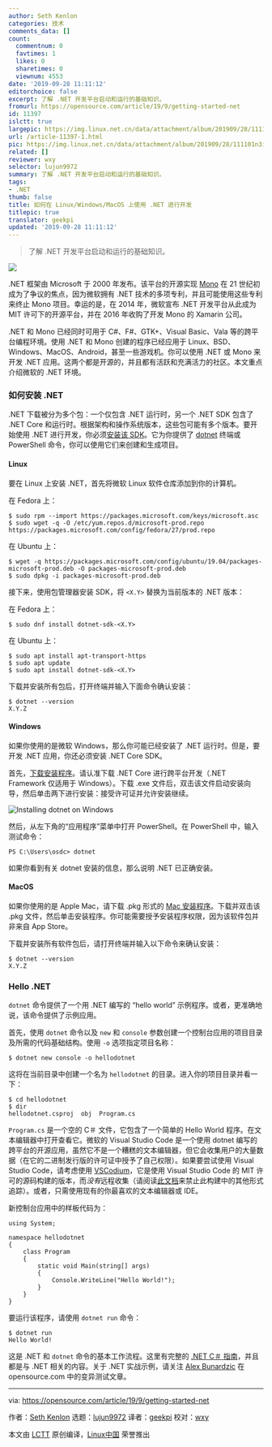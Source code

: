```yaml
---
author: Seth Kenlon
categories: 技术
comments_data: []
count:
  commentnum: 0
  favtimes: 1
  likes: 0
  sharetimes: 0
  viewnum: 4553
date: '2019-09-28 11:11:12'
editorchoice: false
excerpt: 了解 .NET 开发平台启动和运行的基础知识。
fromurl: https://opensource.com/article/19/9/getting-started-net
id: 11397
islctt: true
largepic: https://img.linux.net.cn/data/attachment/album/201909/28/111101n3i43c38tv3j9im4.jpg
url: /article-11397-1.html
pic: https://img.linux.net.cn/data/attachment/album/201909/28/111101n3i43c38tv3j9im4.jpg.thumb.jpg
related: []
reviewer: wxy
selector: lujun9972
summary: 了解 .NET 开发平台启动和运行的基础知识。
tags:
- .NET
thumb: false
title: 如何在 Linux/Windows/MacOS 上使用 .NET 进行开发
titlepic: true
translator: geekpi
updated: '2019-09-28 11:11:12'
---
```



> 
> 了解 .NET 开发平台启动和运行的基础知识。
> 
> 
> 


![](/data/attachment/album/201909/28/111101n3i43c38tv3j9im4.jpg)


.NET 框架由 Microsoft 于 2000 年发布。该平台的开源实现 [Mono](https://www.monodevelop.com/) 在 21 世纪初成为了争议的焦点，因为微软拥有 .NET 技术的多项专利，并且可能使用这些专利来终止 Mono 项目。幸运的是，在 2014 年，微软宣布 .NET 开发平台从此成为 MIT 许可下的开源平台，并在 2016 年收购了开发 Mono 的 Xamarin 公司。


.NET 和 Mono 已经同时可用于 C#、F#、GTK+、Visual Basic、Vala 等的跨平台编程环境。使用 .NET 和 Mono 创建的程序已经应用于 Linux、BSD、Windows、MacOS、Android，甚至一些游戏机。你可以使用 .NET 或 Mono 来开发 .NET 应用。这两个都是开源的，并且都有活跃和充满活力的社区。本文重点介绍微软的 .NET 环境。


### 如何安装 .NET


.NET 下载被分为多个包：一个仅包含 .NET 运行时，另一个 .NET SDK 包含了 .NET Core 和运行时。根据架构和操作系统版本，这些包可能有多个版本。要开始使用 .NET 进行开发，你必须[安装该 SDK](https://dotnet.microsoft.com/download)。它为你提供了 [dotnet](https://docs.microsoft.com/en-us/dotnet/core/tools/dotnet?tabs=netcore21) 终端或 PowerShell 命令，你可以使用它们来创建和生成项目。


#### Linux


要在 Linux 上安装 .NET，首先将微软 Linux 软件仓库添加到你的计算机。


在 Fedora 上：



```
$ sudo rpm --import https://packages.microsoft.com/keys/microsoft.asc
$ sudo wget -q -O /etc/yum.repos.d/microsoft-prod.repo https://packages.microsoft.com/config/fedora/27/prod.repo
```

在 Ubuntu 上：



```
$ wget -q https://packages.microsoft.com/config/ubuntu/19.04/packages-microsoft-prod.deb -O packages-microsoft-prod.deb
$ sudo dpkg -i packages-microsoft-prod.deb
```

接下来，使用包管理器安装 SDK，将 `<X.Y>` 替换为当前版本的 .NET 版本：


在 Fedora 上：



```
$ sudo dnf install dotnet-sdk-<X.Y>
```

在 Ubuntu 上：



```
$ sudo apt install apt-transport-https
$ sudo apt update
$ sudo apt install dotnet-sdk-<X.Y>
```

下载并安装所有包后，打开终端并输入下面命令确认安装：



```
$ dotnet --version
X.Y.Z
```

#### Windows


如果你使用的是微软 Windows，那么你可能已经安装了 .NET 运行时。但是，要开发 .NET 应用，你还必须安装 .NET Core SDK。


首先，[下载安装程序](https://dotnet.microsoft.com/download)。请认准下载 .NET Core 进行跨平台开发（.NET Framework 仅适用于 Windows）。下载 .exe 文件后，双击该文件启动安装向导，然后单击两下进行安装：接受许可证并允许安装继续。


![Installing dotnet on Windows](/data/attachment/album/201909/28/111125jgsef75jnzcexgff.jpg "Installing dotnet on Windows")


然后，从左下角的“应用程序”菜单中打开 PowerShell。在 PowerShell 中，输入测试命令：



```
PS C:\Users\osdc> dotnet
```

如果你看到有关 dotnet 安装的信息，那么说明 .NET 已正确安装。


#### MacOS


如果你使用的是 Apple Mac，请下载 .pkg 形式的 [Mac 安装程序](https://dotnet.microsoft.com/download)。下载并双击该 .pkg 文件，然后单击安装程序。你可能需要授予安装程序权限，因为该软件包并非来自 App Store。


下载并安装所有软件包后，请打开终端并输入以下命令来确认安装：



```
$ dotnet --version
X.Y.Z
```

### Hello .NET


`dotnet` 命令提供了一个用 .NET 编写的 “hello world” 示例程序。或者，更准确地说，该命令提供了示例应用。


首先，使用 `dotnet` 命令以及 `new` 和 `console` 参数创建一个控制台应用的项目目录及所需的代码基础结构。使用 `-o` 选项指定项目名称：



```
$ dotnet new console -o hellodotnet
```

这将在当前目录中创建一个名为 `hellodotnet` 的目录。进入你的项目目录并看一下：



```
$ cd hellodotnet
$ dir
hellodotnet.csproj  obj  Program.cs
```

`Program.cs` 是一个空的 C＃ 文件，它包含了一个简单的 Hello World 程序。在文本编辑器中打开查看它。微软的 Visual Studio Code 是一个使用 dotnet 编写的跨平台的开源应用，虽然它不是一个糟糕的文本编辑器，但它会收集用户的大量数据（在它的二进制发行版的许可证中授予了自己权限）。如果要尝试使用 Visual Studio Code，请考虑使用 [VSCodium](https://vscodium.com/)，它是使用 Visual Studio Code 的 MIT 许可的源码构建的版本，而*没有*远程收集（请阅读[此文档](https://github.com/VSCodium/vscodium/blob/master/DOCS.md)来禁止此构建中的其他形式追踪）。或者，只需使用现有的你最喜欢的文本编辑器或 IDE。


新控制台应用中的样板代码为：



```
using System;

namespace hellodotnet
{
    class Program
    {
        static void Main(string[] args)
        {
            Console.WriteLine("Hello World!");
        }
    }
}
```

要运行该程序，请使用 `dotnet run` 命令：



```
$ dotnet run
Hello World!
```

这是 .NET 和 `dotnet` 命令的基本工作流程。这里有完整的 [.NET C＃ 指南](https://docs.microsoft.com/en-us/dotnet/csharp/tutorials/intro-to-csharp/)，并且都是与 .NET 相关的内容。关于 .NET 实战示例，请关注 [Alex Bunardzic](https://opensource.com/users/alex-bunardzic "View user profile.") 在 opensource.com 中的变异测试文章。




---


via: <https://opensource.com/article/19/9/getting-started-net>


作者：[Seth Kenlon](https://opensource.com/users/sethhttps://opensource.com/users/alex-bunardzichttps://opensource.com/users/alex-bunardzic) 选题：[lujun9972](https://github.com/lujun9972) 译者：[geekpi](https://github.com/geekpi) 校对：[wxy](https://github.com/wxy)


本文由 [LCTT](https://github.com/LCTT/TranslateProject) 原创编译，[Linux中国](https://linux.cn/) 荣誉推出